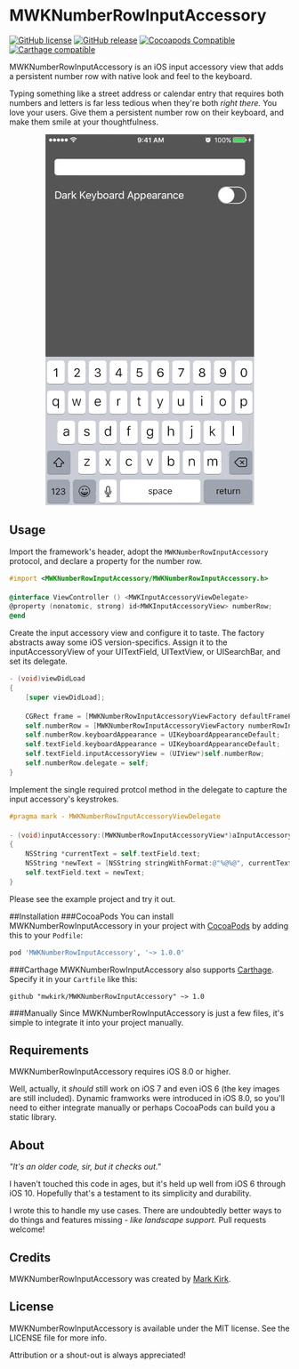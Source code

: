 # MWKNumberRowInputAccessory
[![GitHub license](https://img.shields.io/badge/license-MIT-lightgrey.svg)](https://raw.githubusercontent.com/mwkirk/MWKNumberRowInputAccessory/master/LICENSE.md) 
[![GitHub release](https://img.shields.io/github/release/mwkirk/mwknumberrowinputaccessory.svg)](https://github.com/mwkirk/MWKNumberRowInputAccessory/releases)
[![Cocoapods Compatible](https://img.shields.io/cocoapods/v/MWKNumberRowInputAccessory.svg)](https://cocoapods.org/pods/MWKNumberRowInputAccessory)
[![Carthage compatible](https://img.shields.io/badge/Carthage-compatible-4BC51D.svg?style=flat)](https://github.com/Carthage/Carthage)

MWKNumberRowInputAccessory is an iOS input accessory view that adds a persistent number row with native look and feel to the keyboard.

Typing something like a street address or calendar entry that requires both numbers and letters is far less tedious when they're both _right there._ You love your users. Give them a persistent number row on their keyboard, and make them smile at your thoughtfulness.

<p align="center">
<img src="NumberRow.gif") alt="Example"/>
</p>

## Usage

Import the framework's header, adopt the `MWKNumberRowInputAccessory` protocol,
and declare a property for the number row.

```objective-c
#import <MWKNumberRowInputAccessory/MWKNumberRowInputAccessory.h>

@interface ViewController () <MWKInputAccessoryViewDelegate>
@property (nonatomic, strong) id<MWKInputAccessoryView> numberRow;
@end
```

Create the input accessory view and configure it to taste. The factory abstracts away some iOS version-specifics. Assign it to the inputAccessoryView of your UITextField, UITextView, or UISearchBar, and set its delegate.

```objective-c
- (void)viewDidLoad
{
    [super viewDidLoad];

    CGRect frame = [MWKNumberRowInputAccessoryViewFactory defaultFramePortrait];
    self.numberRow = [MWKNumberRowInputAccessoryViewFactory numberRowInputAccessoryViewWithFrame:frame inputViewStyle:UIInputViewStyleKeyboard];
    self.numberRow.keyboardAppearance = UIKeyboardAppearanceDefault;
    self.textField.keyboardAppearance = UIKeyboardAppearanceDefault;
    self.textField.inputAccessoryView = (UIView*)self.numberRow;
    self.numberRow.delegate = self;
}
```

Implement the single required protcol method in the delegate to capture the input accessory's keystrokes.

```objective-c
#pragma mark - MWKNumberRowInputAccessoryViewDelegate

- (void)inputAccessory:(MWKNumberRowInputAccessoryView*)aInputAccessory didGenerateValue:(id)aValue
{
    NSString *currentText = self.textField.text;
    NSString *newText = [NSString stringWithFormat:@"%@%@", currentText, aValue];
    self.textField.text = newText;
}
```

Please see the example project and try it out.

##Installation
###CocoaPods
You can install MWKNumberRowInputAccessory in your project with [CocoaPods](https://github.com/cocoapods/cocoapods) by adding this to your `Podfile`:

```Ruby
pod 'MWKNumberRowInputAccessory', '~> 1.0.0'
```

###Carthage
MWKNumberRowInputAccessory also supports [Carthage](https://github.com/Carthage/Carthage). Specify it in your `Cartfile` like this:

```
github "mwkirk/MWKNumberRowInputAccessory" ~> 1.0
```

###Manually
Since MWKNumberRowInputAccessory is just a few files, it's simple to integrate it into your project manually.

## Requirements

MWKNumberRowInputAccessory requires iOS 8.0 or higher.

Well, actually, it _should_ still work on iOS 7 and even iOS 6 (the key images are still included). Dynamic framworks were introduced in iOS 8.0, so you'll need to either integrate manually or perhaps CocoaPods can build you a static library.

## About

_"It's an older code, sir, but it checks out."_

I haven't touched this code in ages, but it's held up well from iOS 6 through iOS 10. Hopefully that's a testament to its simplicity and durability.

I wrote this to handle my use cases. There are undoubtedly better ways to do things and features missing _- like landscape support._ Pull requests welcome!

## Credits

MWKNumberRowInputAccessory was created by [Mark Kirk](https://twitter.com/postmodjackass).

## License

MWKNumberRowInputAccessory is available under the MIT license. See the LICENSE file for more info. 

Attribution or a shout-out is always appreciated!


